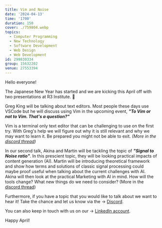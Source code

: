 ```yaml
---
title: Vim and Noise
date: '2024-04-13'
time: '1700'
duration: 150
cover: ./759804.webp
topics:
  - Computer Programming
  - New Technology
  - Software Development
  - Web Design
  - Web Development
id: 299830334
group: 15632202
venue: 27553394
---
```


Hello everyone!

The Japanese New Year has started and we are kicking this April off with two presentations at R3 Institute. 🚀

Greg King will be talking about text editors. Most people these days use VSCode but he will discuss using Vim in the upcoming event, ***"To Vim or not to Vim. That's a question?"***

Vim is a terminal only text editor that can be challenging to use on the first try. With Greg's help we will figure out why it is still relevant and why we may want to learn it. Be prepared you might not be able to exit. *(More in the [discord thread](https://discord.com/channels/1034792577293094972/1110872279845457920))*

In our second talk, Akina and Martin will be tackling the topic of ***"Signal to Noise ratio"***. In this prescient topic, they will be looking practical impacts of content generation (AI). Martin will be introducing theoretical framework and show how terms and solutions of classic signal processing could maybe proof useful when talking about the current challenges with AI. Akina will then look at the practical Marketing with AI in mind. How will the tools change? What new things do we need to consider? (More in the [discord thread](https://discord.com/channels/1034792577293094972/1210071322193821796))

Furthermore, if you have a topic that you would like to talk about we want to hear it! Take the chance and let us know via the → [Discord](https://owddm.com/discord).

You can also keep in touch with us on our → [LinkedIn account](https://www.linkedin.com/company/owddm-kwddm/).

Happy April!
